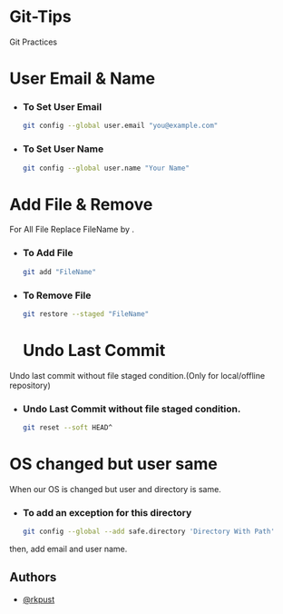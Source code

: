 # Git-Tips
Git Practices 


# User Email & Name 
- ### To Set User Email
  ```bash
  git config --global user.email "you@example.com"
  ```
- ### To Set User Name
  ```bash
  git config --global user.name "Your Name"
  ```
  
# Add File & Remove
For All File Replace FileName by .
- ### To Add File
  ```bash
  git add "FileName"
  ```
- ### To Remove File
  ```bash
  git restore --staged "FileName"
  ```
  
  # Undo Last Commit
Undo last commit without file staged condition.(Only for local/offline repository)
- ### Undo Last Commit without file staged condition.
  ```bash
  git reset --soft HEAD^
  ```
  
# OS changed but user same
When our OS is changed but user and directory is same.
- ### To add an exception for this directory
  ```bash
  git config --global --add safe.directory 'Directory With Path'
  ```
then, add email and user name.
  
  
  
  ## Authors

  - [@rkpust](https://www.github.com/rkpust)
